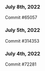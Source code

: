 ### July 8th, 2022

Commit #65057

### July 5th, 2022

Commit #314353


### July 4th, 2022

Commit #72281
